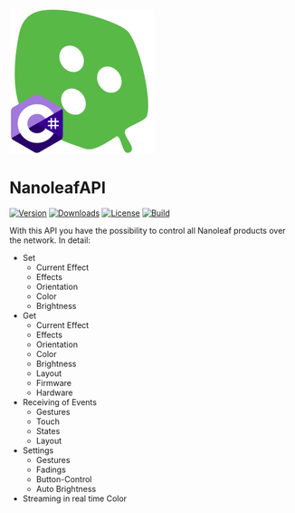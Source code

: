 <img src="https://raw.githubusercontent.com/patrick-dmxc/NanoleafAPI/main/NanoleafAPI/Icons/NanoleafAPI.svg?sanitize=true" alt="NanoleafAPI" width="256"/>

# NanoleafAPI
[![Version](https://img.shields.io/nuget/v/NanoleafAPI.svg?color=royalblue)](https://www.nuget.org/packages/NanoleafAPI)
[![Downloads](https://img.shields.io/nuget/dt/NanoleafAPI.svg?color=green)](https://www.nuget.org/packages/NanoleafAPI)
[![License](https://img.shields.io/github/license/patrick-dmxc/NanoleafAPI.svg?color=blue)](https://github.com/patrick-dmxc/NanoleafAPI/blob/main/LICENSE)
[![Build](https://github.com/patrick-dmxc/NanoleafAPI/actions/workflows/main.yml/badge.svg?branch=main)](https://github.com/patrick-dmxc/NanoleafAPI/actions)


With this API you have the possibility to control all Nanoleaf products over the network.
In detail:
- Set
  - Current Effect
  - Effects 
  - Orientation 
  - Color
  - Brightness
- Get
  - Current Effect
  - Effects 
  - Orientation 
  - Color
  - Brightness
  - Layout
  - Firmware
  - Hardware
- Receiving of Events
  - Gestures
  - Touch
  - States
  - Layout
- Settings
  - Gestures
  - Fadings
  - Button-Control
  - Auto Brightness
- Streaming in real time Color